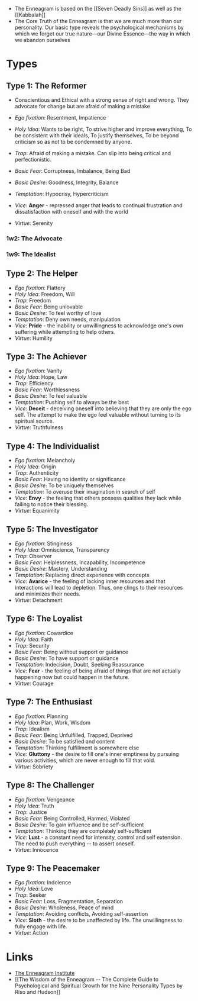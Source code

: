 * The Enneagram is based on the [[Seven Deadly Sins]] as well as the [[Kabbalah]]
* The Core Truth of the Enneagram is that we are much more than our personality. Our basic type reveals the psychological mechanisms by which we forget our true nature—our Divine Essence—the way in which we abandon ourselves

# Types 
## Type 1: The Reformer
* Conscientious and Ethical with a strong sense of right and wrong. They advocate for change but are afraid of making a mistake

* *Ego fixation*: Resentment, Impatience
* *Holy Idea*: Wants to be right, To strive higher and improve everything, To be consistent with their ideals, To justify themselves, To be beyond criticism so as not to be condemned by anyone. 
* *Trap*: Afraid of making a mistake. Can slip into being critical and perfectionistic. 

* *Basic Fear*: Corruptness, Imbalance, Being Bad 
* *Basic Desire*: Goodness, Integrity, Balance
* *Temptation*: Hypocrisy, Hypercriticism 
* *Vice*: **Anger** - repressed anger that leads to continual frustration and dissatisfaction with oneself and with the world 
* *Virtue*: Serenity 

### 1w2:  The Advocate 
### 1w9:  The Idealist 

## Type 2: The Helper 
* *Ego fixation*: Flattery
* *Holy Idea*: Freedom, Will 
* *Trap*: Freedom 
* *Basic Fear*: Being unlovable 
* *Basic Desire*: To feel worthy of love
* *Temptation*: Deny own needs, manipulation
* *Vice*: **Pride** - the inability or unwillingness to acknowledge one's own suffering while attempting to help others.
* *Virtue*: Humility 

## Type 3: The Achiever
* *Ego fixation*: Vanity
* *Holy Idea*: Hope, Law  
* *Trap*: Efficiency
* *Basic Fear*: Worthlessness 
* *Basic Desire*: To feel valuable
* *Temptation*:  Pushing self to always be the best
* *Vice*: **Deceit** - deceiving oneself into believing that they are only the ego self. The attempt to make the ego feel valuable without turning to its spiritual source.
* *Virtue*: Truthfulness 

## Type 4: The Individualist
* *Ego fixation*: Melancholy
* *Holy Idea*: Origin
* *Trap*: Authenticity
* *Basic Fear*: Having no identity or significance
* *Basic Desire*: To be uniquely themselves
* *Temptation*: To overuse their imagination in search of self
* *Vice*: **Envy** - the feeling that others possess qualities they lack while failing to notice their blessing.
* *Virtue*: Equanimity

## Type 5: The Investigator
* *Ego fixation*: Stinginess
* *Holy Idea*: Omniscience, Transparency
* *Trap*: Observer
* *Basic Fear*: Helplessness, Incapability, Incompetence
* *Basic Desire*: Mastery, Understanding
* *Temptation*: Replacing direct experience with concepts 
* *Vice*: **Avarice** - the feeling of lacking inner resources and that interactions will lead to depletion. Thus, one clings to their resources and minimizes their needs.
* *Virtue*: Detachment 

## Type 6: The Loyalist
* *Ego fixation*: Cowardice
* *Holy Idea*: Faith 
* *Trap*: Security
* *Basic Fear*: Being without support or guidance  
* *Basic Desire*: To have support or guidance
* *Temptation*:  Indecision, Doubt, Seeking Reassurance
* *Vice*: **Fear** - the feeling of being afraid of things that are not actually happening now but could happen in the future. 
* *Virtue*: Courage 

## Type 7: The Enthusiast
* *Ego fixation*: Planning 
* *Holy Idea*: Plan, Work, Wisdom 
* *Trap*: Idealism
* *Basic Fear*: Being Unfulfilled, Trapped, Deprived 
* *Basic Desire*: To be satisfied and content 
* *Temptation*: Thinking fulfillment is somewhere else 
* *Vice*: **Gluttony** - the desire to fill one's inner emptiness by pursuing various activities, which are never enough to fill that void.
* *Virtue*: Sobriety 

## Type 8: The Challenger
* *Ego fixation*: Vengeance
* *Holy Idea*: Truth 
* *Trap*: Justice
* *Basic Fear*: Being Controlled, Harmed, Violated
* *Basic Desire*: To gain influence and be self-sufficient
* *Temptation*: Thinking they are completely self-sufficient 
* *Vice*: **Lust** - a constant need for intensity, control and self extension. The need to push everything -- to assert oneself. 
* *Virtue*: Innocence 

## Type 9: The Peacemaker
* *Ego fixation*: Indolence
* *Holy Idea*: Love 
* *Trap*: Seeker  
* *Basic Fear*: Loss, Fragmentation, Separation  
* *Basic Desire*: Wholeness, Peace of mind 
* *Temptation*: Avoiding conflicts, Avoiding self-assertion
* *Vice*: **Sloth** - the desire to be unaffected by life. The unwillingness to fully engage with life.
* *Virtue*: Action

# Links 
* [The Enneagram Institute](https://www.enneagraminstitute.com/type-descriptions)
* [[The Wisdom of the Enneagram -- The Complete Guide to Psychological and Spiritual Growth for the Nine Personality Types by Riso and Hudson]]